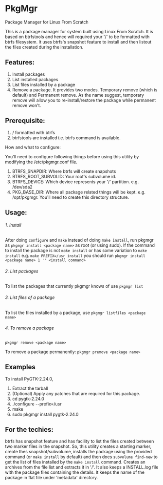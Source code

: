 # PkgMgr
Package Manager for Linux From Scratch

This is a package manager for system built using Linux From Scratch. It is based on btrfstools and hence will required your '/' to be formatted with btrfs filesystem. It uses btrfs's snapshot feature to install and then listout the files created during the installation.

## Features:

1. Install packages
2. List installed packages
3. List files installed by a package
4. Remove a package. It provides two modes. Temporary remove (which is default) and Permanent remove. As the name suggest, temporary remove will allow you to re-install/restore the package while permanent remove won't.

## Prerequisite:

1. / formatted with btrfs
2. btrfstools are installed i.e. btrfs command is available.

How and what to configure:

You'll need to configure following things before using this utility by modifying the /etc/pkgmgr.conf file.

1. BTRFS_SNAPDIR: Where btrfs will create snapshots
2. BTRFS_ROOT_SUBVOLID: Your root's subvolume id.
3. BTRFS_DEVICE: Which device represents your '/' partition. e.g. /dev/sda2
4. PKG_BASE_DIR: Where all package related things will be kept. e.g. /opt/pkgmgr. You'll need to create this directory structure.

## Usage:

###### 1. Install
After doing `configure` and `make` instead of doing `make install`, run pkgmgr as `pkgmgr install <package name>` as root (or using sudo). If the command to install the package is not `make install` or has some variation to `make install` e.g. `make PREFIX=/usr install` you should run `pkgmgr install <package name> 1 '' <install command>` 

###### 2. List packages
To list the packages that currently pkgmgr knows of use `pkgmgr list` 

###### 3. List files of a package
To list the files installed by a package, use `pkgmgr listfiles <package name>`

###### 4. To remove a package
`pkgmgr remove <package name>`

To remove a package permanently:
`pkgmgr premove <package name>`

## Examples
To install PyGTK-2.24.0, 
1. Extract the tarball
2. (Optional) Apply any patches that are required for this package.
3. cd pygtk-2.24.0 
4. ./configure --prefix=/usr
5. make
6. sudo pkgmgr install pygtk-2.24.0

## For the techies:

btrfs has snapshot feature and has facility to list the files created between two marker files in the snapshot. So, this utility creates a starting marker, create thes snapshot/subvolume, installs the package using the provided command (or `make install` by default) and then does `subvolume find-new` to get the list of files installed by the `make install` command. Creates an archives from the file list and extracts it in '/'. It also keeps a INSTALL.log file with the package files containing the details. It keeps the name of the package in flat file under 'metadata' directory.

